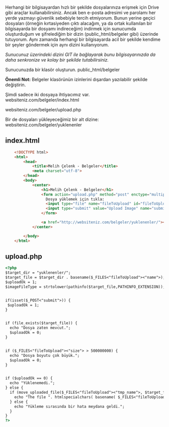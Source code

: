Herhangi bir bilgisayardan hızlı bir şekilde dosyalarınıza erişmek için Drive gibi araçlar kullanabilirsiniz. Ancak ben e-posta adresimi ve parolamı her yerde yazmayı güvenlik sebebiyle tercih etmiyorum. Bunun yerine geçici dosyaları (örneğin kırtasiyeden çıktı alacağım, ya da ortak kullanılan bir bilgisayarda bir dosyamı indireceğim) indirmek için sunucumda oluşturduğum ve şifrelediğim bir dizin (public_html/belgeler gibi) üzerinde tutuyorum. Aynı zamanda herhangi bir bilgisayarda acil bir şekilde kendime bir şeyler göndermek için aynı dizini kullanıyorum. 

<i>Sunucunuz üzerindeki dizini GIT ile bağlayarak bunu bilgisayarınızda da daha senkronize ve kolay bir şekilde tutabilirsiniz.</i>


Sunucunuzda bir klasör oluşturun.
<quote>public_html/belgeler</quote>

<b>Önemli Not:</b> Belgeler klasörünün izinlerini dışardan yazılabilir şekilde değiştirin.

Şimdi sadece iki dosyaya ihtiyacımız var.
<quote>
websiteniz.com/belgeler/index.html
    
websiteniz.com/belgeler/upload.php
</quote>

Bir de dosyaları yükleyeceğimiz bir alt dizine:
<quote>websiteniz.com/belgeler/yuklenenler</quote>


## index.html

```html
    <!DOCTYPE html>
    <html>
        <head>
            <title>Melih Çelenk - Belgeler</title>
            <meta charset="utf-8">
        </head>
        <body>
            <center>
                <h1>Melih Çelenk - Belgeler</h1>
                <form action="upload.php" method="post" enctype="multipart/form-data">
                  Dosya yüklemek için tıkla:
                  <input type="file" name="fileToUpload" id="fileToUpload">
                  <input type="submit" value="Upload Image" name="submit">
                </form>

                <a href="http://websiteniz.com/belgeler/yuklenenler/"><h1>Dosyalar</h1></a>
            </center>

        </body>
    </html>
```

## upload.php

```html
<?php
$target_dir = "yuklenenler/";
$target_file = $target_dir . basename($_FILES<"fileToUpload"><"name">);
$uploadOk = 1;
$imageFileType = strtolower(pathinfo($target_file,PATHINFO_EXTENSION));


if(isset($_POST<"submit">)) {
 $uploadOk = 1;
}


if (file_exists($target_file)) {
  echo "Dosya zaten mevcut.";
  $uploadOk = 0;
}


if ($_FILES<"fileToUpload"><"size"> > 500000000) {
  echo "Dosya boyutu çok büyük.";
  $uploadOk = 0;
}


if ($uploadOk == 0) {
  echo "Yüklenemedi.";
} else {
  if (move_uploaded_file($_FILES<"fileToUpload"><"tmp_name">, $target_file)) {
    echo "The file ". htmlspecialchars( basename( $_FILES<"fileToUpload"><"name">)). " has been uploaded.";
  } else {
    echo "Yükleme sırasında bir hata meydana geldi.";
  }
}
?>
```
